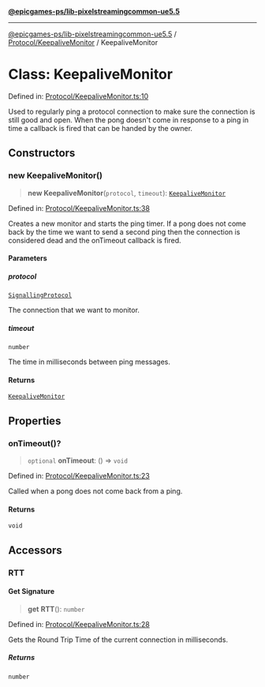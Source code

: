 [**@epicgames-ps/lib-pixelstreamingcommon-ue5.5**](../../../README.md)

***

[@epicgames-ps/lib-pixelstreamingcommon-ue5.5](../../../README.md) / [Protocol/KeepaliveMonitor](../README.md) / KeepaliveMonitor

# Class: KeepaliveMonitor

Defined in: [Protocol/KeepaliveMonitor.ts:10](https://github.com/mcottontensor/PixelStreamingInfrastructure/blob/f434cbb2ad489c1de1996ef67307d8cab33a6e8a/Common/src/Protocol/KeepaliveMonitor.ts#L10)

Used to regularly ping a protocol connection to make sure the connection is still good and open.
When the pong doesn't come in response to a ping in time a callback is fired that can be handed
by the owner.

## Constructors

### new KeepaliveMonitor()

> **new KeepaliveMonitor**(`protocol`, `timeout`): [`KeepaliveMonitor`](KeepaliveMonitor.md)

Defined in: [Protocol/KeepaliveMonitor.ts:38](https://github.com/mcottontensor/PixelStreamingInfrastructure/blob/f434cbb2ad489c1de1996ef67307d8cab33a6e8a/Common/src/Protocol/KeepaliveMonitor.ts#L38)

Creates a new monitor and starts the ping timer. If a pong does not come back by the time we want
to send a second ping then the connection is considered dead and the onTimeout callback is fired.

#### Parameters

##### protocol

[`SignallingProtocol`](../../SignallingProtocol/classes/SignallingProtocol.md)

The connection that we want to monitor.

##### timeout

`number`

The time in milliseconds between ping messages.

#### Returns

[`KeepaliveMonitor`](KeepaliveMonitor.md)

## Properties

### onTimeout()?

> `optional` **onTimeout**: () => `void`

Defined in: [Protocol/KeepaliveMonitor.ts:23](https://github.com/mcottontensor/PixelStreamingInfrastructure/blob/f434cbb2ad489c1de1996ef67307d8cab33a6e8a/Common/src/Protocol/KeepaliveMonitor.ts#L23)

Called when a pong does not come back from a ping.

#### Returns

`void`

## Accessors

### RTT

#### Get Signature

> **get** **RTT**(): `number`

Defined in: [Protocol/KeepaliveMonitor.ts:28](https://github.com/mcottontensor/PixelStreamingInfrastructure/blob/f434cbb2ad489c1de1996ef67307d8cab33a6e8a/Common/src/Protocol/KeepaliveMonitor.ts#L28)

Gets the Round Trip Time of the current connection in milliseconds.

##### Returns

`number`
